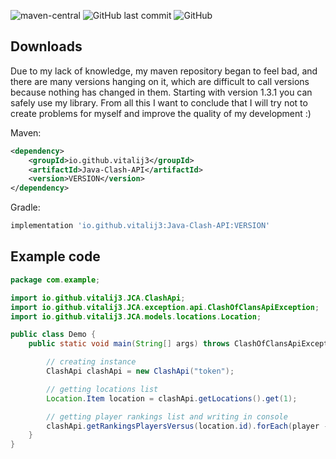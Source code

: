 ![maven-central](https://img.shields.io/maven-central/v/io.github.vitalij3/Java-Clash-API?color=yellow)
![GitHub last commit](https://img.shields.io/github/last-commit/Vitalij3/JCA)
![GitHub](https://img.shields.io/github/license/Vitalij3/JCA)

## Downloads
Due to my lack of knowledge, my maven repository began to feel bad, and there are many versions hanging on it, which are difficult to call versions because nothing has changed in them. Starting with version 1.3.1 you can safely use my library. From all this I want to conclude that I will try not to create problems for myself and improve the quality of my development :)

Maven:
```xml
<dependency>
    <groupId>io.github.vitalij3</groupId>
    <artifactId>Java-Clash-API</artifactId>
    <version>VERSION</version>
</dependency>
```
Gradle:
```groovy
implementation 'io.github.vitalij3:Java-Clash-API:VERSION'
```

## Example code

```java
package com.example;

import io.github.vitalij3.JCA.ClashApi;
import io.github.vitalij3.JCA.exception.api.ClashOfClansApiException;
import io.github.vitalij3.JCA.models.locations.Location;

public class Demo {
    public static void main(String[] args) throws ClashOfClansApiException {

        // creating instance
        ClashApi clashApi = new ClashApi("token");

        // getting locations list
        Location.Item location = clashApi.getLocations().get(1);

        // getting player rankings list and writing in console
        clashApi.getRankingsPlayersVersus(location.id).forEach(player -> System.out.println(player.name + " -> " + player.tag));
    }
}
```